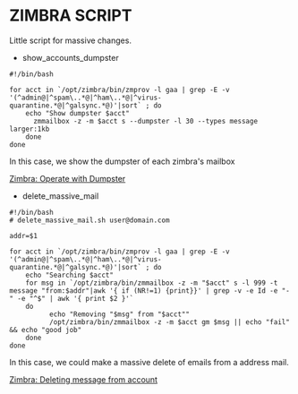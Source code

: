 # ZIMBRA SCRIPT

Little script for massive changes.

* show_accounts_dumpster 

```
#!/bin/bash

for acct in `/opt/zimbra/bin/zmprov -l gaa | grep -E -v '(^admin@|^spam\..*@|^ham\..*@|^virus-quarantine.*@|^galsync.*@)'|sort` ; do
    echo "Show dumpster $acct"
      zmmailbox -z -m $acct s --dumpster -l 30 --types message larger:1kb  
    done 
done
```

In this case, we show the dumpster of each zimbra's mailbox

[Zimbra: Operate with Dumpster](https://wiki.zimbra.com/wiki/Enable_and_operate_Zimbra_Dumpster)

* delete_massive_mail 

```
#!/bin/bash
# delete_massive_mail.sh user@domain.com 

addr=$1

for acct in `/opt/zimbra/bin/zmprov -l gaa | grep -E -v '(^admin@|^spam\..*@|^ham\..*@|^virus-quarantine.*@|^galsync.*@)'|sort` ; do
    echo "Searching $acct"
    for msg in `/opt/zimbra/bin/zmmailbox -z -m "$acct" s -l 999 -t message "from:$addr"|awk '{ if (NR!=1) {print}}' | grep -v -e Id -e "-" -e "^$" | awk '{ print $2 }'`
    do
		  echo "Removing "$msg" from "$acct""
		  /opt/zimbra/bin/zmmailbox -z -m $acct gm $msg || echo "fail" && echo "good job"
    done
done
```

In this case, we could make a massive delete of emails from a address mail.

[Zimbra: Deleting message from account](https://wiki.zimbra.com/wiki/Deleting_messages_from_account_using_the_CLI)



